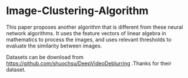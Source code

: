 # Image-Clustering-Algorithm
This paper proposes another algorithm that is different from these neural network algorithms. It uses the feature vectors of linear algebra in mathematics to process the images, and uses relevant thresholds to evaluate the similarity between images.

Datasets can be download from https://github.com/shuochsu/DeepVideoDeblurring .Thanks for their dataset.

